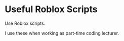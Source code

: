 # Useful Roblox Scripts
Use Roblox scripts.

I use these when working as part-time coding lecturer.
